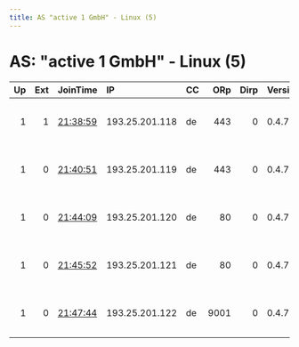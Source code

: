 ```yaml
---
title: AS "active 1 GmbH" - Linux (5)
---
```


# AS: "active 1 GmbH" - Linux (5)

|   Up |   Ext | JoinTime                                                                                              | IP             | CC   |   ORp |   Dirp | Version   | Contact                      | Nickname         |   eFamMembers |
|-----:|------:|:------------------------------------------------------------------------------------------------------|:---------------|:-----|------:|-------:|:----------|:-----------------------------|:-----------------|--------------:|
|    1 |     1 | [21:38:59](https://nusenu.github.io/OrNetStats/w/relay/31790CEEBE682E42AF6F55EAB786818D256E0649.html) | 193.25.201.118 | de   |   443 |      0 | 0.4.7.13  | Moritz Mantel &lt;torrelay A | NerdscaveHosting |             5 |
|    1 |     0 | [21:40:51](https://nusenu.github.io/OrNetStats/w/relay/79F94E9B59FC08B26C25143D9CC78B6B392D2838.html) | 193.25.201.119 | de   |   443 |      0 | 0.4.7.13  | Moritz Mantel &lt;torrelay A | NerdscaveHosting |             5 |
|    1 |     0 | [21:44:09](https://nusenu.github.io/OrNetStats/w/relay/41F7DBBC8AB47D30C29E97C34D6BE148F63E2FC9.html) | 193.25.201.120 | de   |    80 |      0 | 0.4.7.13  | Moritz Mantel &lt;torrelay A | NerdscaveHosting |             5 |
|    1 |     0 | [21:45:52](https://nusenu.github.io/OrNetStats/w/relay/0BDE2DE7C234212042BD0690908F29DBDE969888.html) | 193.25.201.121 | de   |    80 |      0 | 0.4.7.13  | Moritz Mantel &lt;torrelay A | NerdscaveHosting |             5 |
|    1 |     0 | [21:47:44](https://nusenu.github.io/OrNetStats/w/relay/E7918784812CB7AC3B1F21BF6BA28F510882FAC3.html) | 193.25.201.122 | de   |  9001 |      0 | 0.4.7.13  | Moritz Mantel &lt;torrelay A | NerdscaveHosting |             5 |
